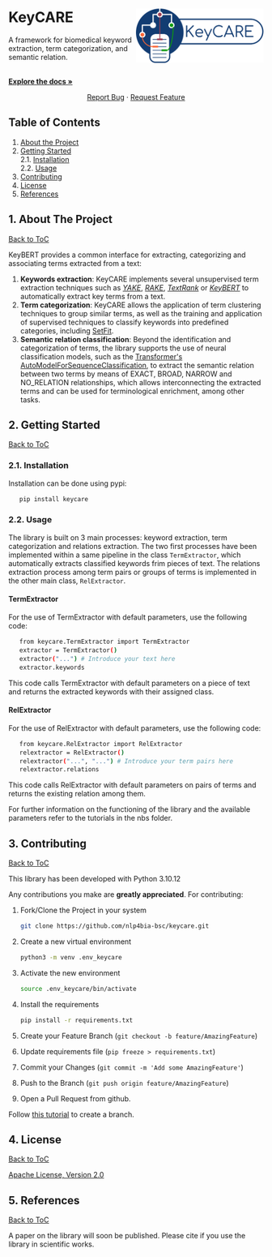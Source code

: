 <!--
*** Thanks for checking out the Best-README-Template. If you have a suggestion
*** that would make this better, please fork the repo and create a pull request
*** or simply open an issue with the tag "enhancement".
*** Thanks again! Now go create something AMAZING! :D
-->
<!-- PROJECT SHIELDS -->
<!--
*** I'm using markdown "reference style" links for readability.
*** Reference links are enclosed in brackets [ ] instead of parentheses ( ).
*** See the bottom of this document for the declaration of the reference variables
*** for contributors-url, forks-url, etc. This is an optional, concise syntax you may use.
*** https://www.markdownguide.org/basic-syntax/#reference-style-links
-->
<!--
#
[![Contributors][contributors-shield]][contributors-url]
[![Forks][forks-shield]][forks-url]
[![Stargazers][stars-shield]][stars-url]
[![Issues][issues-shield]][issues-url]
[![MIT License][license-shield]][license-url]
[![LinkedIn][linkedin-shield]][linkedin-url]
-->
<!-- PROJECT LOGO -->
# KeyCARE <img src="www/keyCARE_smalllogo.png" alt="Logo" align="right" width="50%">

A framework for biomedical keyword extraction, term categorization, and semantic relation.

<p align="left">
    <br />
    <a href="https://github.com/nlp4bia-bsc/keycare"><strong>Explore the docs »</strong></a>
</p>
<p align="center">
    <a href="https://github.com/nlp4bia-bsc/keycare/issues">Report Bug</a>
    ·
    <a href="https://github.com/nlp4bia-bsc/keycare/issues">Request Feature</a>
</p>

<!-- TABLE OF CONTENTS -->
<a name="toc"/></a>
## Table of Contents  
   1. [About the Project](#about)  
   2. [Getting Started](#gettingstarted)  
        2.1. [Installation](#installation)  
        2.2. [Usage](#usage)  
   3. [Contributing](#contributing)  
   4. [License](#license)
   5. [References](#references)

<!-- ABOUT THE PROJECT -->

<a name="about"/></a>
## 1. About The Project
[Back to ToC](#toc)

KeyBERT provides a common interface for extracting, categorizing and associating terms extracted from a text: 

1. **Keywords extraction**: KeyCARE implements several unsupervised term extraction techniques such as [*YAKE*](https://github.com/LIAAD/yake), [*RAKE*](https://pypi.org/project/rake-nltk/), [*TextRank*](https://pypi.org/project/pytextrank/) or [*KeyBERT*](https://github.com/MaartenGr/KeyBERT) to automatically extract key terms from a text.
2. **Term categorization**: KeyCARE allows the application of term clustering techniques to group similar terms, as well as the training and application of supervised techniques to classify keywords into predefined categories, including [SetFit](https://github.com/huggingface/setfit). 
3. **Semantic relation classification**: Beyond the identification and categorization of terms, the library supports the use of neural classification models, such as the [Transformer's AutoModelForSequenceClassification](https://github.com/huggingface/transformers), to extract the semantic relation between two terms by means of EXACT, BROAD, NARROW and NO_RELATION relationships, which allows interconnecting the extracted terms and can be used for terminological enrichment, among other tasks.

<!-- GETTING STARTED -->
<a name="gettingstarted"/></a>
## 2. Getting Started
[Back to ToC](#toc)

<a name="installation"/></a>
### 2.1. Installation 
Installation can be done using pypi:

```sh
   pip install keycare
```

<a name="usage"/></a>
### 2.2. Usage 
The library is built on 3 main processes: keyword extraction, term categorization and relations extraction. The two first processes have been implemented within a same pipeline in the class `TermExtractor`, which automatically extracts classified keywords frim pieces of text. The relations extraction process among term pairs or groups of terms is implemented in the other main class, `RelExtractor`.

#### TermExtractor
For the use of TermExtractor with default parameters, use the following code:

```sh
   from keycare.TermExtractor import TermExtractor
   extractor = TermExtractor()
   extractor("...") # Introduce your text here
   extractor.keywords
```

This code calls TermExtractor with default parameters on a piece of text and returns the extracted keywords with their assigned class.

#### RelExtractor
For the use of RelExtractor with default parameters, use the following code:

```sh
   from keycare.RelExtractor import RelExtractor
   relextractor = RelExtractor()
   relextractor("...", "...") # Introduce your term pairs here
   relextractor.relations
```

This code calls RelExtractor with default parameters on pairs of terms and returns the existing relation among them.

For further information on the functioning of the library and the available parameters refer to the tutorials in the nbs folder.

<!-- CONTRIBUTING -->
<a name="contributing"/></a>
## 3. Contributing
[Back to ToC](#toc)

This library has been developed with Python 3.10.12

Any contributions you make are **greatly appreciated**. For contributing:

1. Fork/Clone the Project in your system
   ```sh
   git clone https://github.com/nlp4bia-bsc/keycare.git
   ```
2. Create a new virtual environment

   ```sh
   python3 -m venv .env_keycare
   ```
3. Activate the new environment

   ```sh
   source .env_keycare/bin/activate
   ```
4. Install the requirements

    ```sh
    pip install -r requirements.txt
    ```
5. Create your Feature Branch (`git checkout -b feature/AmazingFeature`)
6. Update requirements file (`pip freeze > requirements.txt`)
7. Commit your Changes (`git commit -m 'Add some AmazingFeature'`)
8. Push to the Branch (`git push origin feature/AmazingFeature`)
9. Open a Pull Request from github.

Follow [this tutorial](https://github.com/Kunena/Kunena-Forum/wiki/Create-a-new-branch-with-git-and-manage-branches) to create a branch.

<!-- LICENSE -->
<a name="license"/></a>
## 4. License
[Back to ToC](#toc)

[Apache License, Version 2.0](https://www.apache.org/licenses/LICENSE-2.0)

<a name="references"/></a>
## 5. References
[Back to ToC](#toc)

A paper on the library will soon be published. Please cite if you use the library in scientific works.
